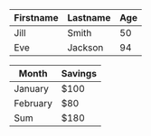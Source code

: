 | Firstname | Lastname | Age |
|-----------|----------|-----|
| Jill      | Smith    | 50  |
| Eve       | Jackson  | 94  |

| Month    | Savings |
|----------|---------|
| January  | $100    |
| February | $80     |
| Sum      | $180    |
